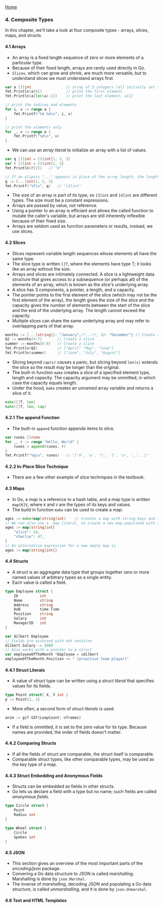 [Home](https://github.com/bradfield-csi-5/shane325/blob/main/prep-phase/go/notes/the_go_programming_language.md)

### 4. Composite Types
In this chapter, we'll take a look at four composite types - arrays, slices, maps, and structs.

#### 4.1 Arrays
- An array is a fixed length sequence of zero or more elements of a particular type.
- Because of their fixed length, arrays are rarely used directly in Go.
- `Slices`, which can grow and shrink, are much more versatile, but to understand slices we must understand arrays first.

```go
var a [3]int                // array of 3 integers (all initially set to zero)
fmt.Println(a[0])           // print the first element
fmt.Println(a[len(a)-1])    // print the last element, a[2]

// print the indices and elements
for i, v := range a {
    fmt.Printf("%d %d\n", i, v)
}

// print the elements only
for _, v := range a {
    fmt.Printf("%d\n", v)
}
```

- We can use an _array literal_ to initialize an array with a list of values.

```go
var q [3]int = [3]int{1, 2, 3}
var r [3]int = [3]int{1, 2}
fmt.Println(r[2])   // "0"

// If an elipsis "..." appears in place of the array length, the length is determined by the number of initializers
q := [...]int{1, 2, 3}
fmt.Printf("%T\n", q)   // "[3]int"
```

- The size of an array is part of its type, so `[3]int` and `[4]int` are different types. The size must be a constant expressions.
- Arrays are passed by value, not reference.
- Using a pointer to an array is efficiant and allows the called function to mutate the caller's variable, but arrays are still inherently inflexible because of their fixed size.
- Arrays are seldom used as function parameters or results, instead, we use slices.

#### 4.2 Slices
- Slices represent variable length sequences whose elements all have the same type.
- The slice type is written `[]T`, where the elements have type T; it looks like an array without the size.
- Arrays and slices are intimately connected. A slice is a lightweight data structure that gives access to a subsequence (or perhaps all) of the elements of an array, which is known as the slice's underlying array.
- A slice has 3 components, a pointer, a length, and a capacity.
- The pointer points to the first element of the slice (which may not be the first element of the array), the length gives the size of the slice and the capacity gives the number of elements between the start of the slice and the end of the underlying array. The length cannot exceed the capacity.
- Multiple slices can share the same underlying array and may refer to overlapping parts of that array.

```go
months := [...]string{1: "January",/*...*/, 12: "December"} // Create an array for months of the year
Q2 := months[4:7]       // Create a slice
summer := months[6:9]   // Create a slice
fmt.Println(Q2)         // ["April" "May", "June"]
fmt.Println(summer)     // ["June", "July", "August"]
```

- Slicing beyond `cap(s)` causes a panic, but slicing beyond `len(s)` extends the slice so the result may be longer than the original.
- The built-in function `make` creates a slice of a specified element type, length and capacity. The capacity argument may be ommitted, in which case the capacity equals length.
- Under the hood, `make` creates an unnamed array variable and returns a slice of it.

```go
make([]T, len)
make([]T, len, cap)
```

#### 4.2.1 The append Function
- The built-in `append` function appends items to slice.

```go
var runes []rune
for _, r := range "Hello, World" {
    runes = append(runes, r)
}
fmt.Printf("%q\n", runes)   // "['H', 'e', 'l', 'l', 'o', ','...]"
```

#### 4.2.2 In-Place Slice Technique
- There are a few other example of slice techniques in the textbook.

#### 4.3 Maps
- In Go, a _map_ is a reference to a hash table, and a map type is written `map[K]V`, where `K` and `V` are the types of its keys and values.
- The build in function `make` can be used to create a map:

```go
ages := make(map[string]int)    // Creates a map with string keys and int values
// We can also use a _map literal_ to create a new map populated with some initial data
ages := map[string]int{
    "alice": 14,
    "charlie": 47,
}
// An alternative expression for a new empty map is
ages := map[string]int{}
```

#### 4.4 Structs
- A struct is an aggregate data type that groups together zero or more named values of arbitrary types as a single entity.
- Each value is called a field.

```go
type Employee struct {
    ID          int
    Name        string
    Address     string
    DoB         time.Time
    Position    string
    Salary      int
    ManagerID   int
}

var dilbert Employee
// Fields are accessed with dot notation
dilbert.Salary -= 5000
// Also works with a pointer to a struct
var employeeOfTheMonth *Employee = &dilbert
employeeOfTheMonth.Position += " (proactive team player)"
```

#### 4.4.1 Struct Literals
- A value of struct type can be written using a _struct literal_ that specifies values for its fields.

```go
type Point struct{ X, Y int }
p := Point{1, 2}
```

- More often, a second form of _struct literals_ is used.

```go
anim := gif.GIF{LoopCount: nframes}
```

- If a field is ommitted, it is set to the zero value for its type. Because names are provided, the order of fields doesn't matter.

#### 4.4.2 Comparing Structs
- If all the fields of struct are comparable, the struct itself is comparable.
- Comparable struct types, like other comparable types, may be used as the key type of a map.

#### 4.4.3 Struct Embedding and Anonymous Fields
- Structs can be embedded as fields in other structs.
- Go lets us declare a field with a type but no name; such fields are called _anonymous fields_.

```go
type Circle struct {
    Point
    Radius int
}

type Wheel struct {
    Circle
    Spokes int
}
```

#### 4.5 JSON
- This section gives an overview of the most important parts of the _encoding/json_ package.
- Convering a Go data structure to JSON is called _marshalling_. Marshalling is done by `json.Marshal`.
- The inverse of _marshalling_, decoding JSON and populating a Go data structure, is called _unmarshalling_, and it is done by `json.Unmarshal`.

#### 4.6 Text and HTML Templates

